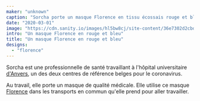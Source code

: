 ```yaml
---
maker: "unknown"
caption: "Sorcha porte un masque Florence en tissu écossais rouge et bleu"
date: "2020-03-01"
image: "https://cdn.sanity.io/images/hl5bw8cj/site-content/36e7302d2cbddb4d0d739d8c25e7b0c388c1fee9-2000x1500.jpg"
intro: "Un masque Florence en rouge et bleu"
title: "Un masque Florence en rouge et bleu"
designs:
  - "florence"
---
```


Sorcha est une professionnelle de santé travaillant à l'hôpital universitaire [d'Anvers](https://www.uza.be/), un des deux centres de référence belges pour le coronavirus.

Au travail, elle porte un masque de qualité médicale. Elle utilise ce masque [Florence](/designs/florence/) dans les transports en commun qu'elle prend pour aller travailler.



